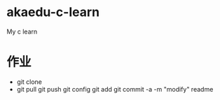 akaedu-c-learn
==============

My c learn
# 作业
  * git clone 
  * git pull
  git push
  git config
  git add
  git commit -a -m "modify" readme



